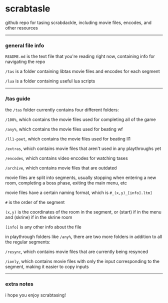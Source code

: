 # scrabtasle
github repo for tasing scrabdackle, including movie files, encodes, and other resources

___

### general file info

`README.md` is the text file that you're reading right now, containing info for navigating the repo

`/tas` is a folder containing libtas movie files and encodes for each segment

`/lua` is a folder containing useful lua scripts

___

### /tas guide

the `/tas` folder currently contains four different folders:

`/100%`, which contains the movie files used for completing all of the game

`/any%`, which contains the movie files used for beating wf

`/ll1-poet`, which contains the movie files used for beating ll1

`/extras`, which contains movie files that aren't used in any playthroughs yet

`/encodes`, which contains video encodes for watching tases

`/archive`, which contains movie files that are outdated

movie files are split into segments, usually stopping when entering a new room, completing a boss phase, exiting the main menu, etc

movie files have a certain naming format, which is `#_(x,y)_[info].ltm]`

`#` is the order of the segment

`(x,y)` is the coordinates of the room in the segment, or (start) if in the menu and (skrine) if in the skrine room

`[info]` is any other info about the file

in playthrough folders like `/any%`, there are two more folders in addition to all the regular segments:

`/resync`, which contains movie files that are currently being resynced

`/ionly`, which contains movie files with only the input corresponding to the segment, making it easier to copy inputs

___

### extra notes

i hope you enjoy scrabtasing!
